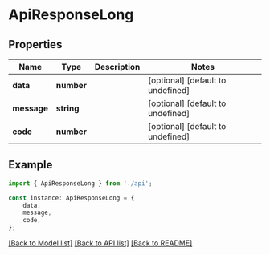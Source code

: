# ApiResponseLong


## Properties

Name | Type | Description | Notes
------------ | ------------- | ------------- | -------------
**data** | **number** |  | [optional] [default to undefined]
**message** | **string** |  | [optional] [default to undefined]
**code** | **number** |  | [optional] [default to undefined]

## Example

```typescript
import { ApiResponseLong } from './api';

const instance: ApiResponseLong = {
    data,
    message,
    code,
};
```

[[Back to Model list]](../README.md#documentation-for-models) [[Back to API list]](../README.md#documentation-for-api-endpoints) [[Back to README]](../README.md)
